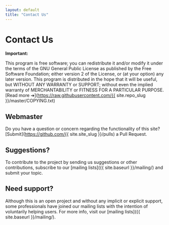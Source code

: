 ```yaml
---
layout: default
title: "Contact Us"
---
```

# Contact Us

**Important:**

This program is free software; you can redistribute it and/or modify it under
the terms of the GNU General Public License as published by the Free Software
Foundation; either version 2 of the License, or (at your option) any later
version. This program is distributed in the hope that it will be useful, but
WITHOUT ANY WARRANTY or SUPPORT; without even the implied warranty of
MERCHANTABILITY or FITNESS FOR A PARTICULAR PURPOSE.
<span class="smaller">[Read more ➔](https://raw.githubusercontent.com/{{ site.repo_slug }}/master/COPYING.txt)</span>

## Webmaster

Do you have a question or concern regarding the functionality of this site?<br>
[Submit](https://github.com/{{ site.site_slug }}/pulls) a Pull Request.

## Suggestions?

To contribute to the project by sending us suggestions or other contributions,
subscribe to our [mailing lists]({{ site.baseurl }}/mailing/) and submit
your topic.

## Need support?

Although this is an open project and without any implicit or explicit support,
some professionals have joined our mailing lists with the intention of
voluntarily helping users. For more info, visit our
[mailing lists]({{ site.baseurl }}/mailing/).
